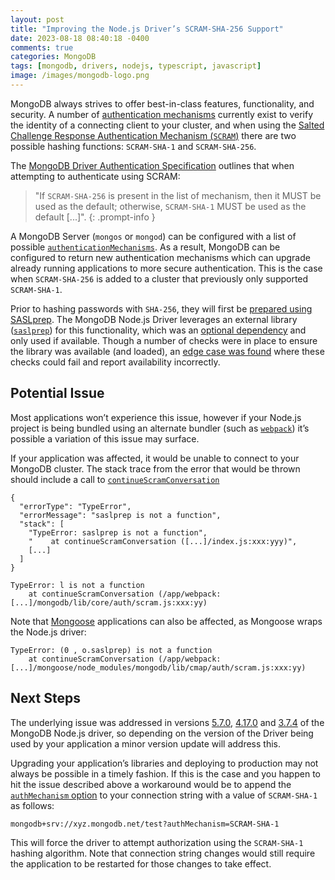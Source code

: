 ```yaml
---
layout: post
title: "Improving the Node.js Driver’s SCRAM-SHA-256 Support"
date: 2023-08-18 08:40:18 -0400
comments: true
categories: MongoDB
tags: [mongodb, drivers, nodejs, typescript, javascript]
image: /images/mongodb-logo.png
---
```


MongoDB always strives to offer best-in-class features, functionality, and security. A number of [authentication mechanisms](https://www.mongodb.com/docs/manual/core/authentication/#authentication-mechanisms) currently exist to verify the identity of a connecting client to your cluster, and when using the [Salted Challenge Response Authentication Mechanism (`SCRAM`)](https://www.mongodb.com/docs/manual/core/security-scram/) there are two possible hashing functions: `SCRAM-SHA-1` and `SCRAM-SHA-256`.

The [MongoDB Driver Authentication Specification](https://github.com/mongodb/specifications/blob/master/source/auth/auth.rst#defaults) outlines that when attempting to authenticate using SCRAM:

> "If `SCRAM-SHA-256` is present in the list of mechanism, then it MUST be used as the default; otherwise, `SCRAM-SHA-1` MUST be used as the default [...]".
{: .prompt-info }

A MongoDB Server (`mongos` or `mongod`) can be configured with a list of possible [`authenticationMechanisms`](https://www.mongodb.com/docs/manual/reference/parameters/#mongodb-parameter-param.authenticationMechanisms). As a result, MongoDB can be configured to return new authentication mechanisms which can upgrade already running applications to more secure authentication. This is the case when `SCRAM-SHA-256` is added to a cluster that previously only supported `SCRAM-SHA-1`.

Prior to hashing passwords with `SHA-256`, they will first be [prepared using SASLprep](https://datatracker.ietf.org/doc/html/rfc5802). The MongoDB Node.js Driver leverages an external library ([`saslprep`](https://github.com/reklatsmasters/saslprep)) for this functionality, which was an [optional dependency](https://docs.npmjs.com/cli/v9/configuring-npm/package-json#optionaldependencies) and only used if available. Though a number of checks were in place to ensure the library was available (and loaded), an [edge case was found](https://jira.mongodb.org/browse/NODE-5289) where these checks could fail and report availability incorrectly.

## Potential Issue

Most applications won’t experience this issue, however if your Node.js project is being bundled using an alternate bundler (such as [`webpack`](https://webpack.js.org/)) it’s possible a variation of this issue may surface.

If your application was affected, it would be unable to connect to your MongoDB cluster. The stack trace from the error that would be thrown should include a call to [`continueScramConversation`](https://github.com/mongodb/node-mongodb-native/blob/51a573fe99506b81c)

```
{
  "errorType": "TypeError",
  "errorMessage": "saslprep is not a function",
  "stack": [
    "TypeError: saslprep is not a function",
    "    at continueScramConversation ([...]/index.js:xxx:yyy)",
    [...]
  ]
}
```
```
TypeError: l is not a function
    at continueScramConversation (/app/webpack:[...]/mongodb/lib/core/auth/scram.js:xxx:yy)
```

Note that [Mongoose](https://mongoosejs.com/) applications can also be affected, as Mongoose wraps the Node.js driver:

```
TypeError: (0 , o.saslprep) is not a function
    at continueScramConversation (/app/webpack:[...]/mongoose/node_modules/mongodb/lib/cmap/auth/scram.js:xxx:yy)
```

## Next Steps

The underlying issue was addressed in versions [5.7.0](https://github.com/mongodb/node-mongodb-native/releases/tag/v5.7.0), [4.17.0](https://github.com/mongodb/node-mongodb-native/releases/tag/v4.17.0) and [3.7.4](https://github.com/mongodb/node-mongodb-native/releases/tag/v3.7.4) of the MongoDB Node.js driver, so depending on the version of the Driver being used by your application a minor version update will address this.

Upgrading your application’s libraries and deploying to production may not always be possible in a timely fashion. If this is the case and you happen to hit the issue described above a workaround would be to append the [`authMechanism` option](https://www.mongodb.com/docs/manual/reference/connection-string/#mongodb-urioption-urioption.authMechanism) to your connection string with a value of `SCRAM-SHA-1` as follows:

```
mongodb+srv://xyz.mongodb.net/test?authMechanism=SCRAM-SHA-1
```

This will force the driver to attempt authorization using the `SCRAM-SHA-1` hashing algorithm. Note that connection string changes would still require the application to be restarted for those changes to take effect.